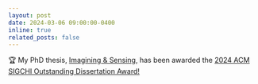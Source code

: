 ```yaml
---
layout: post
date: 2024-03-06 09:00:00-0400
inline: true
related_posts: false
---
```


🏆 My PhD thesis, [Imagining & Sensing](https://www.courtneynreed.com/assets/pdf/Reed_PhD_ImaginingSensing.pdf), has been awarded the [2024 ACM SIGCHI Outstanding Dissertation Award!](https://www.courtneynreed.com/blog/2024/dissertationaward/)
